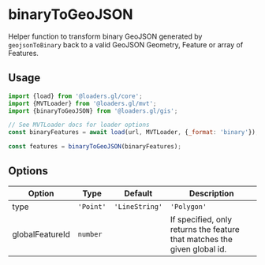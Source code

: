 # binaryToGeoJSON

Helper function to transform binary GeoJSON generated by `geojsonToBinary` back to
a valid GeoJSON Geometry, Feature or array of Features.

## Usage

```js
import {load} from '@loaders.gl/core';
import {MVTLoader} from '@loaders.gl/mvt';
import {binaryToGeoJSON} from '@loaders.gl/gis';

// See MVTLoader docs for loader options
const binaryFeatures = await load(url, MVTLoader, {_format: 'binary'});

const features = binaryToGeoJSON(binaryFeatures);
```

## Options

| Option           | Type     | Default           | Description                                                                                                                                             |
| ---------------- | -------- | ----------------- | ------------------------------------------------------------------------------------------------------------------------------------------------------- |
| type | `'Point'` | `'LineString'` | `'Polygon'`  | (derived from data) | Geometry type |
| globalFeatureId      | `number` |   | If specified, only returns the feature that matches the given global id.                                                                                             |
